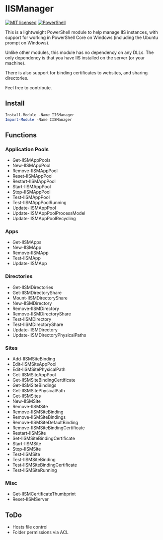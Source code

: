 # IISManager

[![MIT licensed](https://img.shields.io/badge/license-MIT-blue.svg)](https://raw.githubusercontent.com/Badgerati/IISManager/master/LICENSE.txt)
[![PowerShell](https://img.shields.io/powershellgallery/dt/iismanager.svg?label=PowerShell&colorB=085298)](https://www.powershellgallery.com/packages/IISManager)

This is a lightweight PowerShell module to help manage IIS instances, with support for working in PowerShell Core on Windows (including the Ubuntu prompt on Windows).

Unlike other modules, this module has no dependency on any DLLs. The only dependency is that you have IIS installed on the server (or your machine).

There is also support for binding certificates to websites, and sharing directories.

Feel free to contribute.

## Install

```powershell
Install-Module -Name IISManager
Import-Module -Name IISManager
```

## Functions

### Application Pools

* Get-IISMAppPools
* New-IISMAppPool
* Remove-IISMAppPool
* Reset-IISMAppPool
* Restart-IISMAppPool
* Start-IISMAppPool
* Stop-IISMAppPool
* Test-IISMAppPool
* Test-IISMAppPoolRunning
* Update-IISMAppPool
* Update-IISMAppPoolProcessModel
* Update-IISMAppPoolRecycling

### Apps

* Get-IISMApps
* New-IISMApp
* Remove-IISMApp
* Test-IISMApp
* Update-IISMApp

### Directories

* Get-IISMDirectories
* Get-IISMDirectoryShare
* Mount-IISMDirectoryShare
* New-IISMDirectory
* Remove-IISMDirectory
* Remove-IISMDirectoryShare
* Test-IISMDirectory
* Test-IISMDirectoryShare
* Update-IISMDirectory
* Update-IISMDirectoryPhysicalPaths

### Sites

* Add-IISMSiteBinding
* Edit-IISMSiteAppPool
* Edit-IISMSitePhysicalPath
* Get-IISMSiteAppPool
* Get-IISMSiteBindingCertificate
* Get-IISMSiteBindings
* Get-IISMSitePhysicalPath
* Get-IISMSites
* New-IISMSite
* Remove-IISMSite
* Remove-IISMSiteBinding
* Remove-IISMSiteBindings
* Remove-IISMSiteDefaultBinding
* Remove-IISMSiteBindingCertificate
* Restart-IISMSite
* Set-IISMSiteBindingCertificate
* Start-IISMSite
* Stop-IISMSite
* Test-IISMSite
* Test-IISMSiteBinding
* Test-IISMSiteBindingCertificate
* Test-IISMSiteRunning

### Misc

* Get-IISMCertificateThumbprint
* Reset-IISMServer

## ToDo

* Hosts file control
* Folder permissions via ACL